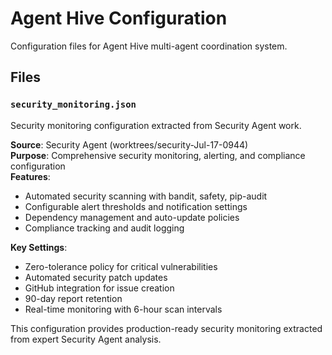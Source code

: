 # Agent Hive Configuration

Configuration files for Agent Hive multi-agent coordination system.

## Files

### `security_monitoring.json`
Security monitoring configuration extracted from Security Agent work.

**Source**: Security Agent (worktrees/security-Jul-17-0944)  
**Purpose**: Comprehensive security monitoring, alerting, and compliance configuration  
**Features**: 
- Automated security scanning with bandit, safety, pip-audit
- Configurable alert thresholds and notification settings
- Dependency management and auto-update policies
- Compliance tracking and audit logging

**Key Settings**:
- Zero-tolerance policy for critical vulnerabilities
- Automated security patch updates
- GitHub integration for issue creation
- 90-day report retention
- Real-time monitoring with 6-hour scan intervals

This configuration provides production-ready security monitoring extracted from expert Security Agent analysis.